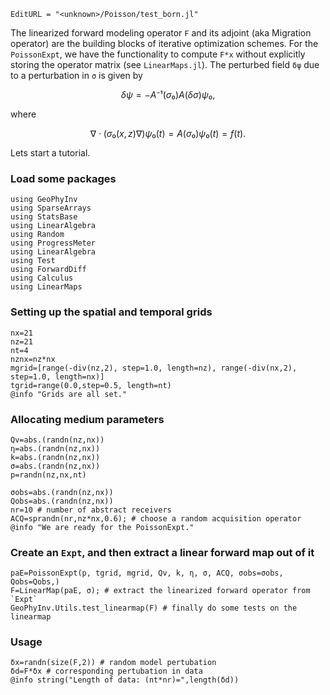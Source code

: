 ```@meta
EditURL = "<unknown>/Poisson/test_born.jl"
```

The linearized forward modeling operator `F` and its adjoint (aka Migration operator)
are the building blocks of iterative optimization schemes.
For the `PoissonExpt`, we have the
functionality to compute `F*x` without explicitly storing the operator matrix
(see `LinearMaps.jl`).
The perturbed field `δψ` due to a perturbation in `σ` is given by
```math
δψ=-A⁻¹(σ₀)A(δσ)ψ₀,
```
where
```math
∇⋅(σ₀(x,z)∇) ψ₀(t)=A(σ₀)ψ₀(t)=f(t).
```
Lets start a tutorial.

### Load some packages

```@example test_born
using GeoPhyInv
using SparseArrays
using StatsBase
using LinearAlgebra
using Random
using ProgressMeter
using LinearAlgebra
using Test
using ForwardDiff
using Calculus
using LinearMaps
```

### Setting up the spatial and temporal grids

```@example test_born
nx=21
nz=21
nt=4
nznx=nz*nx
mgrid=[range(-div(nz,2), step=1.0, length=nz), range(-div(nx,2), step=1.0, length=nx)]
tgrid=range(0.0,step=0.5, length=nt)
@info "Grids are all set."
```

### Allocating medium parameters

```@example test_born
Qv=abs.(randn(nz,nx))
η=abs.(randn(nz,nx))
k=abs.(randn(nz,nx))
σ=abs.(randn(nz,nx))
p=randn(nz,nx,nt)

σobs=abs.(randn(nz,nx))
Qobs=abs.(randn(nz,nx))
nr=10 # number of abstract receivers
ACQ=sprandn(nr,nz*nx,0.6); # choose a random acquisition operator
@info "We are ready for the PoissonExpt."
```

### Create an `Expt`, and then extract a linear forward map out of it

```@example test_born
paE=PoissonExpt(p, tgrid, mgrid, Qv, k, η, σ, ACQ, σobs=σobs, Qobs=Qobs,)
F=LinearMap(paE, σ); # extract the linearized forward operator from `Expt`
GeoPhyInv.Utils.test_linearmap(F) # finally do some tests on the linearmap
```

### Usage

```@example test_born
δx=randn(size(F,2)) # random model pertubation
δd=F*δx # corresponding pertubation in data
@info string("Length of data: (nt*nr)=",length(δd))
```

